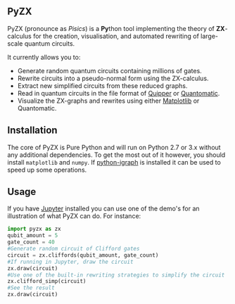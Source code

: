 ## PyZX

PyZX (pronounce as *Pisics*) is a **Py**thon tool implementing the theory of **ZX**-calculus for the creation, visualisation, and automated rewriting of large-scale quantum circuits.

It currently allows you to:

* Generate random quantum circuits containing millions of gates.
* Rewrite circuits into a pseudo-normal form using the ZX-calculus.
* Extract new simplified circuits from these reduced graphs.
* Read in quantum circuits in the file format of [Quipper](https://www.mathstat.dal.ca/~selinger/quipper/doc/) or [Quantomatic](https://quantomatic.github.io/).
* Visualize the ZX-graphs and rewrites using either [Matplotlib](https://matplotlib.org/) or Quantomatic.


## Installation

The core of PyZX is Pure Python and will run on Python 2.7 or 3.x without any additional dependencies. To get the most out of it however, you should install ``matplotlib`` and ``numpy``. If [python-igraph](http://igraph.org/python/) is installed it can be used to speed up some operations.


## Usage

If you have [Jupyter](https://jupyter.org/) installed you can use one of the demo's for an illustration of what PyZX can do. For instance:

```python
import pyzx as zx
qubit_amount = 5
gate_count = 40
#Generate random circuit of Clifford gates
circuit = zx.cliffords(qubit_amount, gate_count)
#If running in Jupyter, draw the circuit
zx.draw(circuit)
#Use one of the built-in rewriting strategies to simplify the circuit
zx.clifford_simp(circuit)
#See the result
zx.draw(circuit)
```